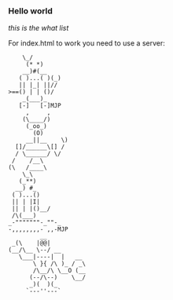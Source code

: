 ### Hello world

*this is the what list*

For index.html to work you need to use a server:




	    \_/
	     (* *)
	    __)#(__
	   ( )...( )(_)
	   || |_| ||//
	>==() | | ()/
	    _(___)_
	   [-]   [-]MJP
	     ,     ,
	    (\____/)
	     (_oo_)
	       (O)
	     __||__    \)
	  []/______\[] /
	  / \______/ \/
	 /    /__\
	(\   /____\
	    \_\
	   (_**)
	  __) #_
	 ( )...()
	 || | |I|
	 || | |()__/
	 /\(___)
	_-"""""""-_""-_
	-,,,,,,,,- ,,-MJP
	         __
	 _(\    |@@|
	(__/\__ \--/ __
	   \___|----|  |   __
	       \ }{ /\ )_ / _\
	       /\__/\ \__O (__
	      (--/\--)    \__/
	      _)(  )(_
	     `---''---`

